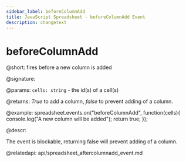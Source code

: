 ```yaml
---
sidebar_label: beforeColumnAdd
title: JavaScript Spreadsheet - beforeColumnAdd Event
description: changetext
---
```


# beforeColumnAdd

@short: fires before a new column is added

@signature:

@params:
`cells: string` - the id(s) of a cell(s)

@returns:
*True* to add a column, *false* to prevent adding of a column.

@example:
spreadsheet.events.on("beforeColumnAdd", function(cells){
	console.log("A new column will be added");
    return true;
});

@descr:

The event is blockable, returning false will prevent adding of a column.

@relatedapi:
api/spreadsheet_aftercolumnadd_event.md
